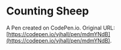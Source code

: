 # Counting Sheep

A Pen created on CodePen.io. Original URL: [https://codepen.io/vjhall/pen/mdmYNdB](https://codepen.io/vjhall/pen/mdmYNdB).


